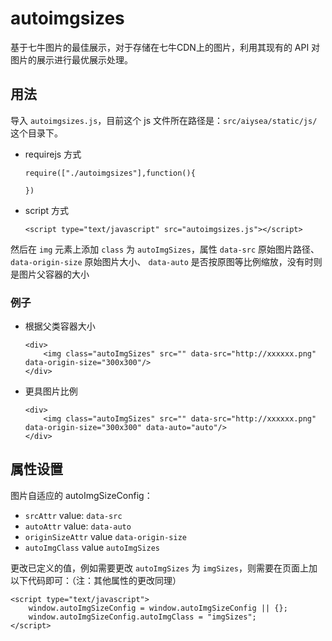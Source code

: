 # autoimgsizes
基于七牛图片的最佳展示，对于存储在七牛CDN上的图片，利用其现有的 API 对图片的展示进行最优展示处理。

## 用法
导入 `autoimgsizes.js`，目前这个 js 文件所在路径是：`src/aiysea/static/js/` 这个目录下。 

- requirejs 方式
	
	```
	require(["./autoimgsizes"],function(){
		
	})
	```
	
- script 方式

	```
    <script type="text/javascript" src="autoimgsizes.js"></script>
	```

然后在 `img` 元素上添加 `class` 为 `autoImgSizes`，属性 `data-src` 原始图片路径、`data-origin-size` 原始图片大小、 `data-auto` 是否按原图等比例缩放，没有时则是图片父容器的大小

### 例子

- 根据父类容器大小 

	```
	<div>
		<img class="autoImgSizes" src="" data-src="http://xxxxxx.png" data-origin-size="300x300"/>
	</div>
	```
- 更具图片比例

	```
	<div>
		<img class="autoImgSizes" src="" data-src="http://xxxxxx.png" data-origin-size="300x300" data-auto="auto"/>
	</div>
	```
	

## 属性设置
图片自适应的 autoImgSizeConfig：

- `srcAttr` value: `data-src`
- `autoAttr` value: `data-auto`
- `originSizeAttr` value `data-origin-size`
- `autoImgClass` value `autoImgSizes`

更改已定义的值，例如需要更改 `autoImgSizes` 为 `imgSizes`，则需要在页面上加以下代码即可：（注：其他属性的更改同理）

```
<script type="text/javascript">
	window.autoImgSizeConfig = window.autoImgSizeConfig || {};
	window.autoImgSizeConfig.autoImgClass = "imgSizes";
</script>
```
